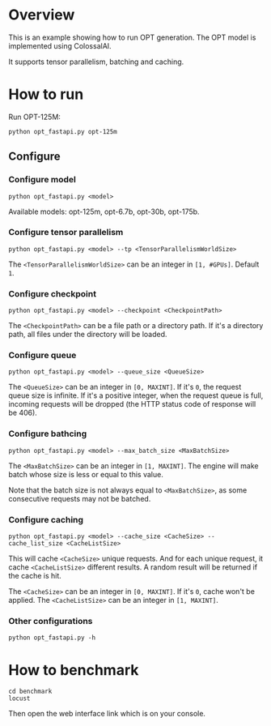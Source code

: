 # Overview

This is an example showing how to run OPT generation. The OPT model is implemented using ColossalAI.

It supports tensor parallelism, batching and caching.

# How to run

Run OPT-125M:
```shell
python opt_fastapi.py opt-125m
```

## Configure

### Configure model
```shell
python opt_fastapi.py <model>
```
Available models: opt-125m, opt-6.7b, opt-30b, opt-175b.

### Configure tensor parallelism
```shell
python opt_fastapi.py <model> --tp <TensorParallelismWorldSize>
```
The `<TensorParallelismWorldSize>` can be an integer in `[1, #GPUs]`. Default `1`.

### Configure checkpoint
```shell
python opt_fastapi.py <model> --checkpoint <CheckpointPath>
```
The `<CheckpointPath>` can be a file path or a directory path. If it's a directory path, all files under the directory will be loaded.

### Configure queue
```shell
python opt_fastapi.py <model> --queue_size <QueueSize>
```
The `<QueueSize>` can be an integer in `[0, MAXINT]`. If it's `0`, the request queue size is infinite. If it's a positive integer, when the request queue is full, incoming requests will be dropped (the HTTP status code of response will be 406).

### Configure bathcing
```shell
python opt_fastapi.py <model> --max_batch_size <MaxBatchSize>
```
The `<MaxBatchSize>` can be an integer in `[1, MAXINT]`. The engine will make batch whose size is less or equal to this value.

Note that the batch size is not always equal to `<MaxBatchSize>`, as some consecutive requests may not be batched.

### Configure caching
```shell
python opt_fastapi.py <model> --cache_size <CacheSize> --cache_list_size <CacheListSize>
```
This will cache `<CacheSize>` unique requests. And for each unique request, it cache `<CacheListSize>` different results. A random result will be returned if the cache is hit.

The `<CacheSize>` can be an integer in `[0, MAXINT]`. If it's `0`, cache won't be applied. The `<CacheListSize>` can be an integer in `[1, MAXINT]`.

### Other configurations
```shell
python opt_fastapi.py -h
```

# How to benchmark
```shell
cd benchmark
locust
```

Then open the web interface link which is on your console.